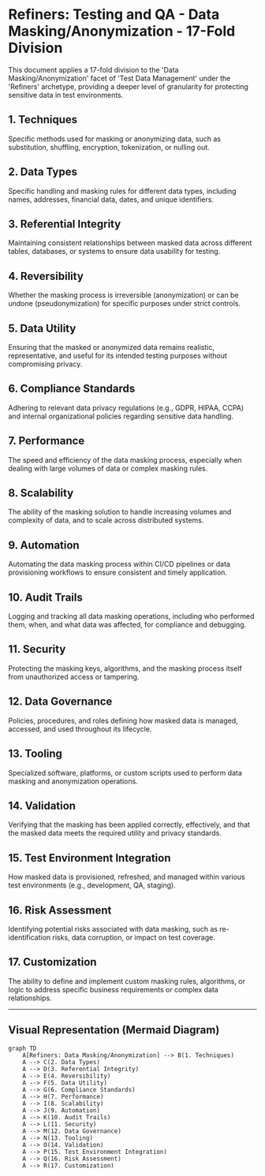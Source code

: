 # Refiners: Testing and QA - Data Masking/Anonymization - 17-Fold Division

This document applies a 17-fold division to the 'Data Masking/Anonymization' facet of 'Test Data Management' under the 'Refiners' archetype, providing a deeper level of granularity for protecting sensitive data in test environments.

## 1. Techniques

Specific methods used for masking or anonymizing data, such as substitution, shuffling, encryption, tokenization, or nulling out.

## 2. Data Types

Specific handling and masking rules for different data types, including names, addresses, financial data, dates, and unique identifiers.

## 3. Referential Integrity

Maintaining consistent relationships between masked data across different tables, databases, or systems to ensure data usability for testing.

## 4. Reversibility

Whether the masking process is irreversible (anonymization) or can be undone (pseudonymization) for specific purposes under strict controls.

## 5. Data Utility

Ensuring that the masked or anonymized data remains realistic, representative, and useful for its intended testing purposes without compromising privacy.

## 6. Compliance Standards

Adhering to relevant data privacy regulations (e.g., GDPR, HIPAA, CCPA) and internal organizational policies regarding sensitive data handling.

## 7. Performance

The speed and efficiency of the data masking process, especially when dealing with large volumes of data or complex masking rules.

## 8. Scalability

The ability of the masking solution to handle increasing volumes and complexity of data, and to scale across distributed systems.

## 9. Automation

Automating the data masking process within CI/CD pipelines or data provisioning workflows to ensure consistent and timely application.

## 10. Audit Trails

Logging and tracking all data masking operations, including who performed them, when, and what data was affected, for compliance and debugging.

## 11. Security

Protecting the masking keys, algorithms, and the masking process itself from unauthorized access or tampering.

## 12. Data Governance

Policies, procedures, and roles defining how masked data is managed, accessed, and used throughout its lifecycle.

## 13. Tooling

Specialized software, platforms, or custom scripts used to perform data masking and anonymization operations.

## 14. Validation

Verifying that the masking has been applied correctly, effectively, and that the masked data meets the required utility and privacy standards.

## 15. Test Environment Integration

How masked data is provisioned, refreshed, and managed within various test environments (e.g., development, QA, staging).

## 16. Risk Assessment

Identifying potential risks associated with data masking, such as re-identification risks, data corruption, or impact on test coverage.

## 17. Customization

The ability to define and implement custom masking rules, algorithms, or logic to address specific business requirements or complex data relationships.

---

## Visual Representation (Mermaid Diagram)

```mermaid
graph TD
    A[Refiners: Data Masking/Anonymization] --> B(1. Techniques)
    A --> C(2. Data Types)
    A --> D(3. Referential Integrity)
    A --> E(4. Reversibility)
    A --> F(5. Data Utility)
    A --> G(6. Compliance Standards)
    A --> H(7. Performance)
    A --> I(8. Scalability)
    A --> J(9. Automation)
    A --> K(10. Audit Trails)
    A --> L(11. Security)
    A --> M(12. Data Governance)
    A --> N(13. Tooling)
    A --> O(14. Validation)
    A --> P(15. Test Environment Integration)
    A --> Q(16. Risk Assessment)
    A --> R(17. Customization)
```
